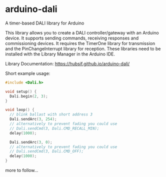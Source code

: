 # arduino-dali
A timer-based DALI library for Arduino

This library allows you to create a DALI controller/gateway with an Arduino device. It supports sending commands, receiving responses and commissioning devices. It requires the TimerOne library for transmission and the PinChangeInterrupt library for reception. These libraries need to be installed with the Library Manager in the Arduino IDE.


Library Documentation: https://hubsif.github.io/arduino-dali/

Short example usage:

```c
#include <Dali.h>

void setup() {
  Dali.begin(2, 3);
}

void loop() {
  // blink ballast with short address 3
  Dali.sendArc(3, 254);
  // alternatively to prevent fading you could use
  // Dali.sendCmd(3, Dali.CMD_RECALL_MIN);
  delay(1000);

  Dali.sendArc(3, 0);
  // alternatively to prevent fading you could use
  // Dali.sendCmd(3, Dali.CMD_OFF);
  delay(1000);
}
```

more to follow...
